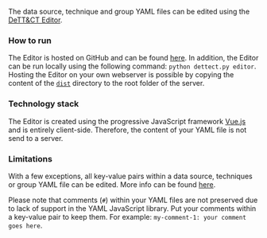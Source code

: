 The data source, technique and group YAML files can be edited using the [DeTT&CT Editor](https://rabobank-cdc.github.io/dettect-editor).

### How to run
The Editor is hosted on GitHub and can be found [here](https://rabobank-cdc.github.io/dettect-editor). In addition, the Editor can be run locally using the following command: `python dettect.py editor`. Hosting the Editor on your own webserver is possible by copying the content of the [`dist`](https://github.com/rabobank-cdc/DeTTECT/tree/master/editor/dist) directory to the root folder of the server.

### Technology stack
The Editor is created using the progressive JavaScript framework [Vue.js](https://vuejs.org/) and is entirely client-side. Therefore, the content of your YAML file is not send to a server.

### Limitations
With a few exceptions, all key-value pairs within a data source, techniques or group YAML file can be edited. More info can be found [here](https://github.com/rabobank-cdc/DeTTECT/wiki/Future-dev#dettct-editor).

Please note that comments (`#`) within your YAML files are not preserved due to lack of support in the YAML JavaScript library. Put your comments within a key-value pair to keep them. For example: `my-comment-1: your comment goes here`.
